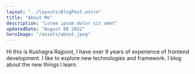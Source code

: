 ```yaml
---
layout: "../layouts/BlogPost.astro"
title: "About Me"
description: "Lorem ipsum dolor sit amet"
updatedDate: "August 08 2022"
heroImage: "/assets/about.jpeg"
---
```


Hi this is Kushagra Rajpoot, I have over 9 years of experience of frontend development. I like to explore new technologies and framework.
I blog about the new things I learn.
